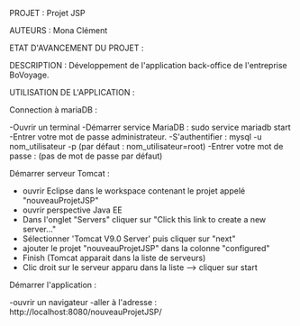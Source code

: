 PROJET : Projet JSP

AUTEURS : Mona
	      Clément

ETAT D'AVANCEMENT DU PROJET :

DESCRIPTION : Développement de l'application back-office de l'entreprise BoVoyage.

UTILISATION DE L'APPLICATION :  

Connection à mariaDB :

-Ouvrir un terminal
-Démarrer service MariaDB : sudo service mariadb start
-Entrer votre mot de passe administrateur.
-S'authentifier : mysql -u nom_utilisateur -p (par défaut : nom_utilisateur=root)
-Entrer votre mot de passe : (pas de mot de passe par défaut) 

Démarrer serveur Tomcat : 

- ouvrir Eclipse dans le workspace contenant le projet appelé "nouveauProjetJSP"
- ouvrir perspective Java EE
- Dans l'onglet "Servers" cliquer sur "Click this link to create a new server..."
- Sélectionner 'Tomcat V9.0 Server' puis cliquer sur "next"
- ajouter le projet "nouveauProjetJSP" dans la colonne "configured"
- Finish (Tomcat apparait dans la liste de serveurs)
- Clic droit sur le serveur apparu dans la liste --> cliquer sur start

Démarrer l'application :

-ouvrir un navigateur
-aller à l'adresse : http://localhost:8080/nouveauProjetJSP/



	


